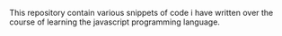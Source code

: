 This repository contain various snippets of code i have written over the course of learning the javascript programming language.
